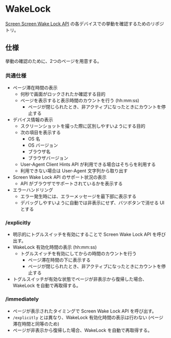 # WakeLock

[Screen Screen Wake Lock API](https://developer.mozilla.org/ja/docs/Web/API/Screen_Wake_Lock_API) の各デバイスでの挙動を確認するためのリポジトリ。

## 仕様

挙動の確認のために、2つのページを用意する。

### 共通仕様

- ページ滞在時間の表示
  - 何秒で画面がロックされたか確認する目的
  - ページを表示すると表示時間のカウントを行う (hh:mm:ss)
    - ページが閉じられたとき、非アクティブになったときにカウントを停止する
- デバイス情報の表示
  - スクリーンショットを撮った際に区別しやすいようにする目的
  - 次の項目を表示する
    - OS 名
    - OS バージョン
    - ブラウザ名
    - ブラウザバージョン
  - User-Agent Client Hints API が利用できる場合はそちらを利用する
  - 利用できない場合は User-Agent 文字列から取り出す
- Screen Wake Lock API のサポート状況の表示
  - API がブラウザでサポートされているかを表示する
- エラーハンドリング
  - エラー発生時には、エラーメッセージを最下部に表示する
  - デバッグしやすいように自動では非表示にせず、バツボタンで消せる UI とする

### /explicitly

- 明示的にトグルスイッチを有効にすることで Screen Wake Lock API を呼び出す。
- WakeLock 有効化時間の表示 (hh:mm:ss)
  - トグルスイッチを有効にしてからの時間のカウントを行う
    - ページ滞在時間の下に表示する
    - ページが閉じられたとき、非アクティブになったときにカウントを停止する
- トグルスイッチが有効な状態でページが非表示から復帰した場合、WakeLock を自動で再取得する。

### /immediately

- ページが表示されたタイミングで Screen Wake Lock API を呼び出す。
- `/explicitly` とは異なり、WakeLock 有効化時間の表示は行わない (ページ滞在時間と同等のため)
- ページが非表示から復帰した場合、WakeLock を自動で再取得する。
